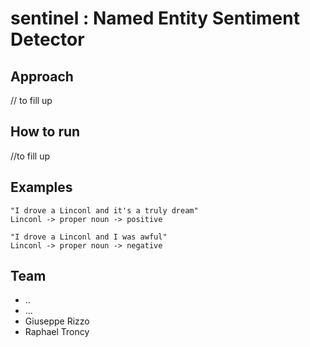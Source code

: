# sentinel : Named Entity Sentiment Detector 

## Approach
// to fill up

## How to run
//to fill up

## Examples
    "I drove a Linconl and it's a truly dream" 
    Linconl -> proper noun -> positive

    "I drove a Linconl and I was awful"
    Linconl -> proper noun -> negative
    
## Team
* ..
* ...
* Giuseppe Rizzo
* Raphael Troncy
